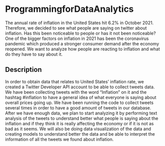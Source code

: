 # ProgrammingforDataAnalytics

The annual rate of inflation in the United States hit 6.2% in October 2021. Therefore, we decided to see what people are saying on twitter about inflation. Has this been noticeable to people or has it not been noticeable? One of the bigger factors on inflation in 2021 has been the coronavirus pandemic which produced a stronger consumer demand after the economy reopened. We want to analyze how people are reacting to inflation and what do they have to say about it.  

## Description

In order to obtain data that relates to United States’ inflation rate, we created a Twitter Developer API account to be able to collect tweets data. We have been collecting tweets with the word “Inflation” on it and the hashtag #inflation to have a general idea of what everyone is saying about overall prices going up. We have been running the code to collect tweets several times in order to have a good amount of tweets in our database. After we have enough data, we plan to start analyzing it by performing text analysis of the tweets to understand better what people is saying about the inflation and if they think it is really affecting the economy or if it is not as bad as it seems. We will also be doing data visualization of the data and creating models to understand better the data and be able to interpret the information of all the tweets we found about inflation.
